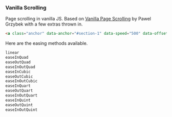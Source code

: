### Vanilla Scrolling

Page scrolling in vanilla JS. Based on [Vanilla Page Scrolling](https://pawelgrzybek.com/page-scroll-in-vanilla-javascript/) by Pawel Grzybek with a few extras thrown in.

```html
<a class="anchor" data-anchor="#section-1" data-speed="500" data-offset="0" data-easing="easeInOutQuart" href="#">Link</a>
```

Here are the easing methods available.

```js
linear
easeInQuad
easeOutQuad
easeInOutQuad
easeInCubic
easeOutCubic
easeInOutCubic
easeInQuart
easeOutQuart
easeInOutQuart
easeInQuint
easeOutQuint
easeInOutQuint
```
